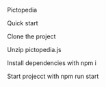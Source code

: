 Pictopedia

Quick start

Clone the project

Unzip pictopedia.js

Install dependencies with npm i

Start projecct with npm run start
